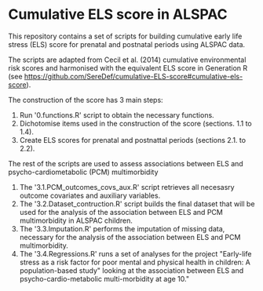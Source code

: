 # Cumulative ELS score in ALSPAC

This repository contains a set of scripts for building cumulative early life stress (ELS) score for prenatal and postnatal periods using ALSPAC data.

The scripts are adapted from Cecil et al. (2014) cumulative environmental risk scores and harmonised with the equivalent ELS score in Generation R (see https://github.com/SereDef/cumulative-ELS-score#cumulative-els-score).

The construction of the score has 3 main steps:

1. Run '0.functions.R' script to obtain the necessary functions.
2. Dichotomise items used in the construction of the score (sections. 1.1 to 1.4).
3. Create ELS scores for prenatal and postnattal periods (sections 2.1. to 2.2).

The rest of the scripts are used to assess associations between ELS and psycho-cardiometabolic (PCM) multimorbidity 

1. The '3.1.PCM_outcomes_covs_aux.R' script retrieves all necesasry outcome covariates and auxiliary variables.
2. The '3.2.Dataset_contruction.R' script builds the final dataset that will be used for the analysis of the association between ELS and PCM multimorbidity in ALSPAC children.
3. The '3.3.Imputation.R' performs the imputation of missing data, necessary for the analysis of the association between ELS and PCM multimorbidity.
4. The '3.4.Regressions.R' runs a set of analyses for the project "Early-life stress as a risk factor for poor mental and physical health in children: A population-based study" looking at the association between ELS and psycho-cardio-metabolic multi-morbidity at age 10."  
